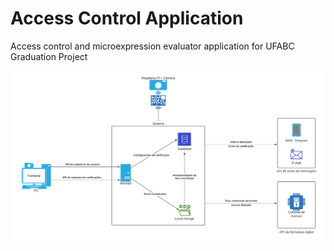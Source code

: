 # Access Control Application
Access control and microexpression evaluator application for UFABC Graduation Project

![Screenshot](Application-Sketch.png)
